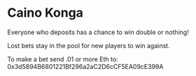 # Caino Konga

Everyone who deposits has a chance to win double or nothing!

Lost bets stay in the pool for new players to win against.

To make a bet send .01 or more Eth to:
0x3d5894B6801221Bf296a2aC2D6cCF5EA09cE399A